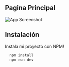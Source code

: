 
## Pagina Principal

![App Screenshot](https://res.cloudinary.com/dkqlhd9l3/image/upload/v1680940751/CyberProgramaVideo_tieg8j.gif)




## Instalación

Instala mi proyecto con NPM!

```bash
  npm install
  npm run dev
```
    
